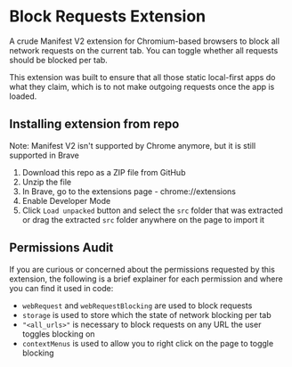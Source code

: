 # Block Requests Extension

A crude Manifest V2 extension for Chromium-based browsers to block all network requests on the current tab. You can toggle whether all requests should be blocked per tab. 

This extension was built to ensure that all those static local-first apps do what they claim, which is to not make outgoing requests once the app is loaded.

## Installing extension from repo
Note: Manifest V2 isn't supported by Chrome anymore, but it is still supported in Brave

1. Download this repo as a ZIP file from GitHub
2. Unzip the file
3. In Brave, go to the extensions page - chrome://extensions
4. Enable Developer Mode
5. Click `Load unpacked` button and select the `src` folder that was extracted or drag the extracted `src` folder anywhere on the page to import it

## Permissions Audit
If you are curious or concerned about the permissions requested by this extension, the following is a brief explainer for each permission and where you can find it used in code:
- `webRequest` and `webRequestBlocking` are used to block requests
- `storage` is used to store which the state of network blocking per tab 
- `"<all_urls>"` is necessary to block requests on any URL the user toggles blocking on
- `contextMenus` is used to allow you to right click on the page to toggle blocking